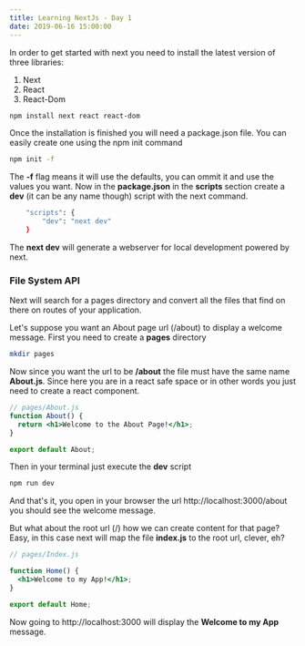```yaml
---
title: Learning NextJs - Day 1
date: 2019-06-16 15:00:00
---
```


In order to get started with next you need to install the latest version of three libraries:

1. Next
2. React
3. React-Dom

```bash
npm install next react react-dom
```

Once the installation is finished you will need a package.json file. You can easily create one
using the npm init command

```bash
npm init -f
```

The **-f** flag means it will use the defaults, you can ommit it and use the values you want. Now
in the **package.json** in the **scripts** section create a **dev** (it can be any name though) script with the next command.

```bash
	"scripts": {
		"dev": "next dev"
	}
```

The **next dev** will generate a webserver for local development powered by next.

### File System API

Next will search for a pages directory and convert all the files that find on there on routes of your
application.

Let's suppose you want an About page url (/about) to display a welcome message. First you need to create a **pages**
directory

```bash
mkdir pages
```

Now since you want the url to be **/about** the file must have the same name **About.js**. Since here
you are in a react safe space or in other words you just need to create a react component.

```jsx
// pages/About.js
function About() {
  return <h1>Welcome to the About Page!</h1>;
}

export default About;
```

Then in your terminal just execute the **dev** script

```bash
npm run dev
```

And that's it, you open in your browser the url http://localhost:3000/about you should see the welcome message.

But what about the root url (/) how we can create content for that page? Easy, in this case next will map the file **index.js** to the root url, clever, eh?

```jsx
// pages/Index.js

function Home() {
  <h1>Welcome to my App!</h1>;
}

export default Home;
```

Now going to http://localhost:3000 will display the **Welcome to my App** message.
